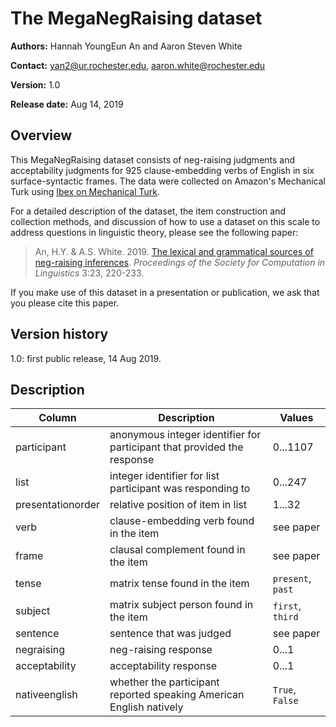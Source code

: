 # The MegaNegRaising dataset

**Authors:** Hannah YoungEun An and Aaron Steven White

**Contact:** yan2@ur.rochester.edu, aaron.white@rochester.edu

**Version:** 1.0

**Release date:** Aug 14, 2019

## Overview

This MegaNegRaising dataset consists of neg-raising judgments and acceptability judgments for 925 clause-embedding verbs of English in six surface-syntactic frames.  The data were collected on Amazon's Mechanical Turk using [Ibex on Mechanical Turk](https://github.com/aaronstevenwhite/ibex).

For a detailed description of the dataset, the item construction and collection methods, and discussion of how to use a dataset on this scale to address questions in linguistic theory, please see the following paper:

> An, H.Y. & A.S. White. 2019. [The lexical and grammatical sources of neg-raising inferences](https://scholarworks.umass.edu/cgi/viewcontent.cgi?article=1138&context=scil). _Proceedings of the Society for Computation in Linguistics_ 3:23, 220-233.

If you make use of this dataset in a presentation or publication, we ask that you please cite this paper.

## Version history

1.0: first public release, 14 Aug 2019.

## Description

| **Column**        | **Description**                                                                           | **Values**          |
|-------------------|-------------------------------------------------------------------------------------------|---------------------|
| participant       | anonymous integer identifier for participant that provided the response                   | 0...1107            |
| list              | integer identifier for list participant was responding to                                 | 0...247             |
| presentationorder | relative position of item in list                                                         | 1...32              |
| verb              | clause-embedding verb found in the item                                                   | see paper           |
| frame             | clausal complement found in the item                                                      | see paper           |
| tense             | matrix tense found in the item                                                            | `present`, `past`   |
| subject           | matrix subject person found in the item                                                   | `first`, `third`    |
| sentence          | sentence that was judged                                                                  | see paper                            |
| negraising        | neg-raising response                                                                      | 0...1               |
| acceptability     | acceptability response                                                                    | 0...1               |
| nativeenglish     | whether the participant reported speaking American English natively                       | `True`, `False`     |
